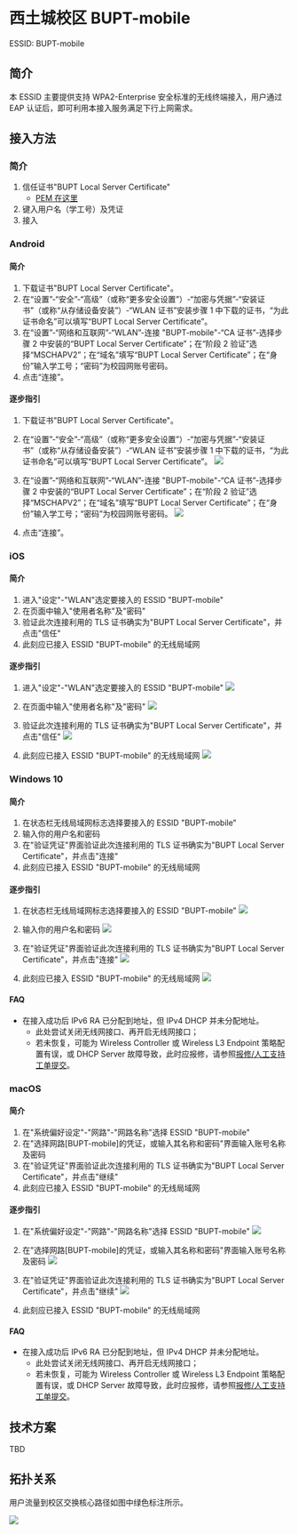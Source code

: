 # 西土城校区 BUPT-mobile

ESSID: BUPT-mobile
## 简介

本 ESSID 主要提供支持 WPA2-Enterprise 安全标准的无线终端接入，用户通过 EAP 认证后，即可利用本接入服务满足下行上网需求。
## 接入方法

### 简介

1. 信任证书"BUPT Local Server Certificate"
   - [PEM 在这里](./XTC-BUPT-mobile-assets/BUPT-Local-Server-Certificate.crt)
2. 键入用户名（学工号）及凭证
3. 接入
### Android

#### 简介

1. 下载证书"BUPT Local Server Certificate"。
2. 在“设置”-“安全”-“高级”（或称“更多安全设置”）-“加密与凭据”-“安装证书”（或称“从存储设备安装”）-“WLAN 证书”安装步骤 1 中下载的证书，“为此证书命名”可以填写“BUPT Local Server Certificate”。
3. 在“设置”-“网络和互联网”-“WLAN”-连接 "BUPT-mobile"-“CA 证书”-选择步骤 2 中安装的“BUPT Local Server Certificate”；在“阶段 2 验证”选择“MSCHAPV2”；在“域名”填写“BUPT Local Server Certificate”；在“身份”输入学工号；“密码”为校园网账号密码。
4. 点击“连接”。

#### 逐步指引

1. 下载证书"BUPT Local Server Certificate"。

2. 在“设置”-“安全”-“高级”（或称“更多安全设置”）-“加密与凭据”-“安装证书”（或称“从存储设备安装”）-“WLAN 证书”安装步骤 1 中下载的证书，“为此证书命名”可以填写“BUPT Local Server Certificate”。
    ![](./XTC-BUPT-mobile-assets/Android-guide-figure-1.png)

3. 在“设置”-“网络和互联网”-“WLAN”-连接 "BUPT-mobile"-“CA 证书”-选择步骤 2 中安装的“BUPT Local Server Certificate”；在“阶段 2 验证”选择“MSCHAPV2”；在“域名”填写“BUPT Local Server Certificate”；在“身份”输入学工号；“密码”为校园网账号密码。
    ![](./XTC-BUPT-mobile-assets/Android-guide-figure-2.png)

4. 点击“连接”。
### iOS

#### 简介

1. 进入"设定"-"WLAN"选定要接入的 ESSID "BUPT-mobile"
2. 在页面中输入"使用者名称"及"密码"
3. 验证此次连接利用的 TLS 证书确实为"BUPT Local Server Certificate"，并点击"信任"
4. 此刻应已接入 ESSID "BUPT-mobile" 的无线局域网

#### 逐步指引

1. 进入"设定"-"WLAN"选定要接入的 ESSID "BUPT-mobile"
    ![](./XTC-BUPT-mobile-assets/iOS-guide-figure-1.jpg)

2. 在页面中输入"使用者名称"及"密码"
    ![](./XTC-BUPT-mobile-assets/iOS-guide-figure-2.jpg)

3. 验证此次连接利用的 TLS 证书确实为"BUPT Local Server Certificate"，并点击"信任"
    ![](./XTC-BUPT-mobile-assets/iOS-guide-figure-3.jpg)

4. 此刻应已接入 ESSID "BUPT-mobile" 的无线局域网
    ![](./XTC-BUPT-mobile-assets/iOS-guide-figure-4.jpg)
### Windows 10

#### 简介

1. 在状态栏无线局域网标志选择要接入的 ESSID "BUPT-mobile"
2. 输入你的用户名和密码
3. 在"验证凭证"界面验证此次连接利用的 TLS 证书确实为"BUPT Local Server Certificate"，并点击"连接"
4. 此刻应已接入 ESSID "BUPT-mobile" 的无线局域网
#### 逐步指引

1. 在状态栏无线局域网标志选择要接入的 ESSID "BUPT-mobile"
    ![](./XTC-BUPT-mobile-assets/Windows-10-guide-figure-1.png)

2. 输入你的用户名和密码
    ![](./XTC-BUPT-mobile-assets/Windows-10-guide-figure-2.png)

3. 在"验证凭证"界面验证此次连接利用的 TLS 证书确实为"BUPT Local Server Certificate"，并点击"连接"
    ![](./XTC-BUPT-mobile-assets/Windows-10-guide-figure-3.png)

4. 此刻应已接入 ESSID "BUPT-mobile" 的无线局域网
    ![](./XTC-BUPT-mobile-assets/Windows-10-guide-figure-4.png)

#### FAQ

- 在接入成功后 IPv6 RA 已分配到地址，但 IPv4 DHCP 并未分配地址。
  - 此处尝试关闭无线网接口、再开启无线网接口；
  - 若未恢复，可能为 Wireless Controller 或 Wireless L3 Endpoint 策略配置有误，或 DHCP Server 故障导致，此时应报修，请参照[报修/人工支持工单提交](../3039-bupt-edu-cn.md)。
### macOS

#### 简介

1. 在"系统偏好设定"-"网路"-"网路名称"选择 ESSID "BUPT-mobile"
2. 在"选择网路[BUPT-mobile]的凭证，或输入其名称和密码"界面输入账号名称及密码
3. 在"验证凭证"界面验证此次连接利用的 TLS 证书确实为"BUPT Local Server Certificate"，并点击"继续"
4. 此刻应已接入 ESSID "BUPT-mobile" 的无线局域网

#### 逐步指引

1. 在"系统偏好设定"-"网路"-"网路名称"选择 ESSID "BUPT-mobile"
    ![](./XTC-BUPT-mobile-assets/macOS-guide-figure-1.png)

2. 在"选择网路[BUPT-mobile]的凭证，或输入其名称和密码"界面输入账号名称及密码
    ![](./XTC-BUPT-mobile-assets/macOS-guide-figure-2.png)
3. 在"验证凭证"界面验证此次连接利用的 TLS 证书确实为"BUPT Local Server Certificate"，并点击"继续"
    ![](./XTC-BUPT-mobile-assets/macOS-guide-figure-3.png)

4. 此刻应已接入 ESSID "BUPT-mobile" 的无线局域网
#### FAQ

- 在接入成功后 IPv6 RA 已分配到地址，但 IPv4 DHCP 并未分配地址。
  - 此处尝试关闭无线网接口、再开启无线网接口；
  - 若未恢复，可能为 Wireless Controller 或 Wireless L3 Endpoint 策略配置有误，或 DHCP Server 故障导致，此时应报修，请参照[报修/人工支持工单提交](../3039-bupt-edu-cn.md)。

## 技术方案

TBD

## 拓扑关系

用户流量到校区交换核心路径如图中绿色标注所示。

![](./XTC-BUPT-mobile-assets/XTC-wireless-traffic-path.png)

